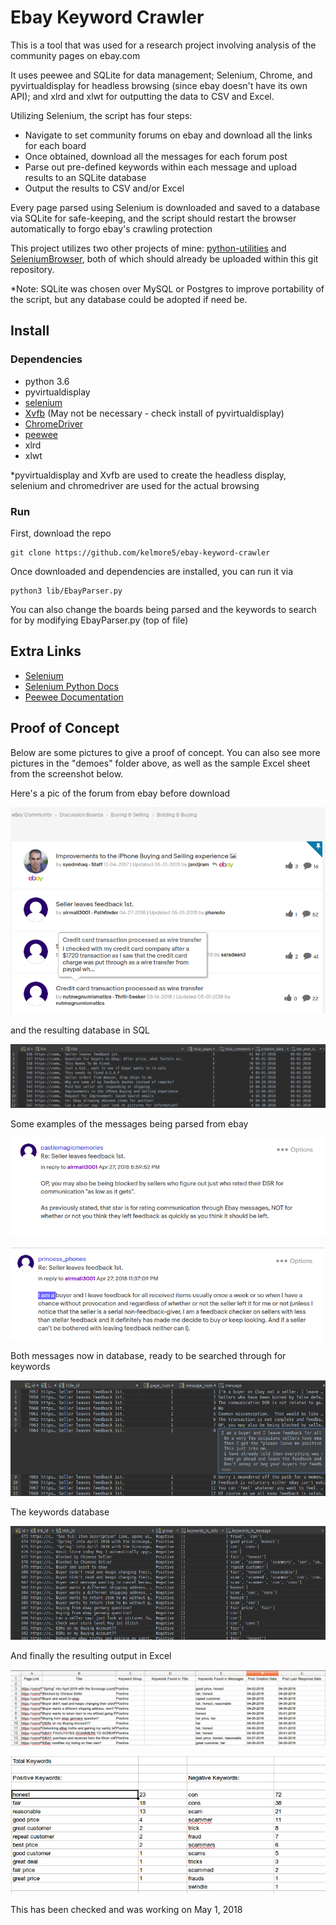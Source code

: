 # Ebay Keyword Crawler

This is a tool that was used for a research project involving analysis of the community pages
on ebay.com

It uses peewee and SQLite for data management; Selenium, Chrome, and pyvirtualdisplay for headless browsing
(since ebay doesn't have its own API); and xlrd and xlwt for outputting the data to CSV and Excel.

Utilizing Selenium, the script has four steps: 

- Navigate to set community forums on ebay and download all the links for each board
- Once obtained, download all the messages for each forum post
- Parse out pre-defined keywords within each message and upload results to an SQLite database
- Output the results to CSV and/or Excel

Every page parsed using Selenium is downloaded and saved to a database via SQLite for safe-keeping,
and the script should restart the browser automatically to forgo ebay's crawling protection

This project utilizes two other projects of mine: [python-utilities](https://github.com/kelmore5/python-utilities) and [SeleniumBrowser](https://github.com/kelmore5/SeleniumBrowser), both of which
should already be uploaded within this git repository.

*Note: SQLite was chosen over MySQL or Postgres to improve portability of the script, but any database could be 
adopted if need be.

## Install

### Dependencies

- python 3.6
- pyvirtualdisplay
- [selenium](http://selenium-python.readthedocs.io/installation.html)
- [Xvfb](https://www.x.org/archive/X11R7.6/doc/man/man1/Xvfb.1.xhtml) (May not be necessary - check install of pyvirtualdisplay)
- [ChromeDriver](https://sites.google.com/a/chromium.org/chromedriver/)
- [peewee](https://github.com/coleifer/peewee)
- xlrd
- xlwt

*pyvirtualdisplay and Xvfb are used to create the headless display, selenium and chromedriver are used for the actual browsing

### Run

First, download the repo

    git clone https://github.com/kelmore5/ebay-keyword-crawler
    
Once downloaded and dependencies are installed, you can run it via

    python3 lib/EbayParser.py
    
You can also change the boards being parsed and the keywords to search for by modifying EbayParser.py (top of file)

## Extra Links

- [Selenium](https://www.seleniumhq.org/)
- [Selenium Python Docs](http://selenium-python.readthedocs.io/)
- [Peewee Documentation](http://docs.peewee-orm.com/en/latest/)

## Proof of Concept

Below are some pictures to give a proof of concept. You can also see more pictures in the "demoes" folder above,
as well as the sample Excel sheet from the screenshot below.

Here's a pic of the forum from ebay before download

![Ebay Bidding and Buying Forum](/demoes/ebay_bidding_and_buying.png "Ebay Bidding and Buying Forum")

and the resulting database in SQL

![Posts SQL Database](/demoes/posts_database.png "Posts SQL Database")

Some examples of the messages being parsed from ebay 

![Ebay Messages Example 1](/demoes/ebay_messages_1.png "Ebay Messages Example")

![Ebay Messages Example 2](/demoes/ebay_messages_2.png "Ebay Messages Example 2")

Both messages now in database, ready to be searched through for keywords

![Messages SQL Database](/demoes/messages_database.png "Messages SQL Database")

The keywords database

![Keywords SQL Database](/demoes/keywords_database.png "Keyboards SQL Database")

And finally the resulting output in Excel

![Excel Output - Main](/demoes/excel_output_main.png "Excel Output - Main")

![Excel Output - Simple Stats](/demoes/excel_output_keywords.png "Excel Output - Simple Stats")

This has been checked and was working on May 1, 2018
